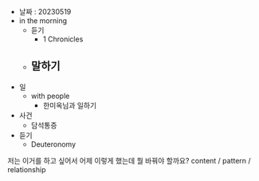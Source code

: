 - 날짜 : 20230519
- in the morning
	- 듣기
		- 1 Chronicles 
	- 말하기
		-  
- 일
	- with people
		- 한미옥님과 일하기
- 사건
	- 담석통증
- 듣기
	- Deuteronomy  



저는 이거를 하고 싶어서 어제 이렇게 했는데 뭘 바꿔야 할까요?
content / pattern / relationship